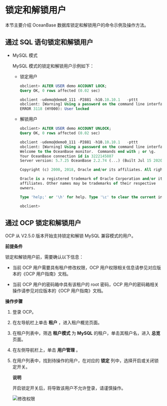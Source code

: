 锁定和解锁用户 
============================

本节主要介绍 OceanBase 数据库锁定和解锁用户的命令示例及操作方法。

通过 SQL 语句锁定和解锁用户 
-------------------------------------

* MySQL 模式

  MySQL 模式的锁定和解锁用户示例如下：

  
  * 锁定用户

    ```sql
    obclient> ALTER USER demo ACCOUNT LOCK;
    Query OK, 0 rows affected (0.02 sec)
    
    obclient -udemo@demo0_111 -P2881 -h10.10.10.1   -pttt
    obclient: [Warning] Using a password on the command line interface can be insecure.
    ERROR 3118 (HY000): User locked
    ```

    
  

  

  
  * 解锁用户

    ```sql
    obclient> ALTER USER demo ACCOUNT UNLOCK;
    Query OK, 0 rows affected (0.02 sec)
    
    obclient -udemo@demo0_111 -P2881 -h10.10.10.1   -pttt
    obclient: [Warning] Using a password on the command line interface can be insecure.
    Welcome to the OceanBase monitor.  Commands end with ; or \g.
    Your OceanBase connection id is 3222145887
    Server version: 5.7.25 OceanBase 2.2.74 (...) (Built Jul 15 2020 21:30:23)
    
    Copyright (c) 2000, 2018, Oracle and/or its affiliates. All rights reserved.
    
    Oracle is a registered trademark of Oracle Corporation and/or its
    affiliates. Other names may be trademarks of their respective
    owners.
    
    Type 'help;' or '\h' for help. Type '\c' to clear the current input statement.
    
    obclient>
    ```

    
  

  

  




通过 OCP 锁定和解锁用户 
-----------------------------------

OCP 从 V2.5.0 版本开始支持锁定和解锁 MySQL 兼容模式的用户。

**前提条件** 

锁定和解锁用户前，需要确认以下信息：

* 当前 OCP 用户需要具有租户修改权限，OCP 用户权限相关信息请参见对应版本的《OCP 用户指南》文档。

  

* 当前 OCP 用户的密码箱中具有该租户的 root 密码，OCP 用户的密码箱相关操作请参见对应版本的《OCP 用户指南》文档。

  




**操作步骤** 

1. 登录 OCP。

   

2. 在左导航栏上单击 **租户** ，进入租户概览页面。

   

3. 在租户列表中，筛选 **租户模式** 为 **MySQL** 的租户，单击其租户名，进入 **总览** 页面。

   

4. 在左侧导航栏上，单击 **用户管理** 。

   

5. 在用户列表中，找到待操作的用户，在对应的 **锁定** 列中，选择开启或关闭锁定开关。

   **说明**

   

   开启锁定开关后，将导致该用户不允许登录，请谨慎操作。

   ![修改权限](https://help-static-aliyun-doc.aliyuncs.com/assets/img/zh-CN/8382049061/p206093.png)
   



